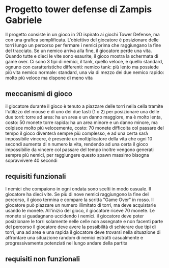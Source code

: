 # Progetto tower defense di Zampis Gabriele
Il progetto consiste in un gioco in 2D ispirato ai giochi Tower Defense, ma con una grafica semplificata. L'obiettivo del giocatore è posizionare delle torri lungo un percorso per fermare i nemici prima che raggiungano la fine del tracciato. Se un nemico arriva alla fine, il giocatore perde una vita. Quando tutte e dieci le vite sono esaurite, il gioco mostra la schermata di game over. Ci sono 3 tipi di nemici, il tank, quello veloce, e quello standard, ognuno con caratteristiche differenti:
 nemico tank: più lento ma possiede più vita
 nemico normale: standard, una via di mezzo dei due 
 nemico rapido: molto più veloce ma dispone di meno vita 
## meccanismi di gioco 
il giocatore durante il gioco è tenuto a piazzare delle torri nella cella tramite l'utilizzo del mouse e di uno dei due tasti (1 o 2) per posizionare una delle due torri:
 torre ad area: ha un area e un danno maggiore, ma è molto lenta, costo: 50 monete
 torre rapida: ha un area minore e un danno minore, ma colpisce molto più velocemente, costo: 70 monete 
difficolta
col passare del tempo il gioco diventerà sempre più complesso, e ad una certa sarà impossibile vincere, è presente un moltiplicatore della vita che ogni 10 secondi aumenta di n numero la vita, rendendo ad una certa il gioco impossibilie da vincere
col passare del tempo inoltre vengono generati sempre più nemici, per raggiungere questo spawn massimo bisogna sopravvivere 40 secondi 
## requisiti funzionali 
I nemici che compaiono in ogni ondata sono scelti in modo casuale.
Il giocatore ha dieci vite. Se più di nove nemici raggiungono la fine del percorso, il gioco termina e compare la scritta "Game Over" in rosso.
Il giocatore può piazzare un numero illimitato di torri, ma deve acquistarle usando le monete.
All'inizio del gioco, il giocatore riceve 70 monete.
Le monete si guadagnano uccidendo i nemici.
il giocatore deve poter posizionare le torri solamente nelle celle non assegnate e non facenti parte del percorso 
il giocatore deve avere la possibilità di schierare due tipi di torri, una ad area e una rapida
il giocatore deve trovarsi nella situazione di affrontare una situazione random di nemici estratti casualmente e progressivamente potenziati nel lungo andare della partita
## requisiti non funzionali


